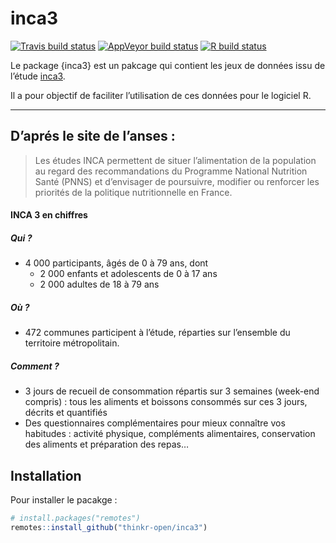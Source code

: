 
<!-- README.md is generated from README.Rmd. Please edit that file -->

# inca3

<!-- badges: start -->

[![Travis build
status](https://travis-ci.org/ThinkR-open/inca3.svg?branch=master)](https://travis-ci.org/ThinkR-open/inca3)
[![AppVeyor build
status](https://ci.appveyor.com/api/projects/status/github/ThinkR-open/inca3?branch=master&svg=true)](https://ci.appveyor.com/project/ThinkR-open/inca3)
[![R build
status](https://github.com/ThinkR-open/inca3/workflows/R-CMD-check/badge.svg)](https://github.com/ThinkR-open/inca3/actions)
<!-- badges: end -->

<!-- description: start -->

Le package {inca3} est un pakcage qui contient les jeux de données issu
de l’étude
[inca3](https://www.anses.fr/fr/content/etude-inca-3-pr%C3%A9sentation).

Il a pour objectif de faciliter l’utilisation de ces données pour le
logiciel R.

<hr>

</hr>

## D’aprés le site de l’anses :

> Les études INCA permettent de situer l’alimentation de la population
> au regard des recommandations du Programme National Nutrition Santé
> (PNNS) et d’envisager de poursuivre, modifier ou renforcer les
> priorités de la politique nutritionnelle en France.

#### INCA 3 en chiffres

##### Qui ?

  - 4 000 participants, âgés de 0 à 79 ans, dont
      - 2 000 enfants et adolescents de 0 à 17 ans
      - 2 000 adultes de 18 à 79 ans

##### Où ?

  - 472 communes participent à l’étude, réparties sur l’ensemble du
    territoire métropolitain.

##### Comment ?

  - 3 jours de recueil de consommation répartis sur 3 semaines (week-end
    compris) : tous les aliments et boissons consommés sur ces 3 jours,
    décrits et quantifiés
  - Des questionnaires complémentaires pour mieux connaître vos
    habitudes : activité physique, compléments alimentaires,
    conservation des aliments et préparation des repas…

<!-- description: end -->

## Installation

<!-- install: start -->

Pour installer le pacakge :

``` r
# install.packages("remotes")
remotes::install_github("thinkr-open/inca3")
```
